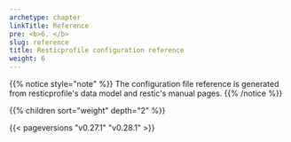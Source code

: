 ```yaml
---
archetype: chapter
linkTitle: Reference
pre: <b>6. </b>
slug: reference
title: Resticprofile configuration reference
weight: 6
---
```





{{% notice style="note" %}}
The configuration file reference is generated from resticprofile's data model and restic's manual pages.
{{% /notice %}}

{{% children sort="weight" depth="2" %}}


{{< pageversions "v0.27.1" "v0.28.1" >}}
